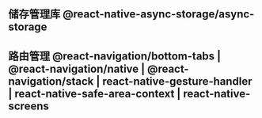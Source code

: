 ## 储存管理库 @react-native-async-storage/async-storage

## 路由管理 @react-navigation/bottom-tabs | @react-navigation/native | @react-navigation/stack | react-native-gesture-handler | react-native-safe-area-context | react-native-screens
